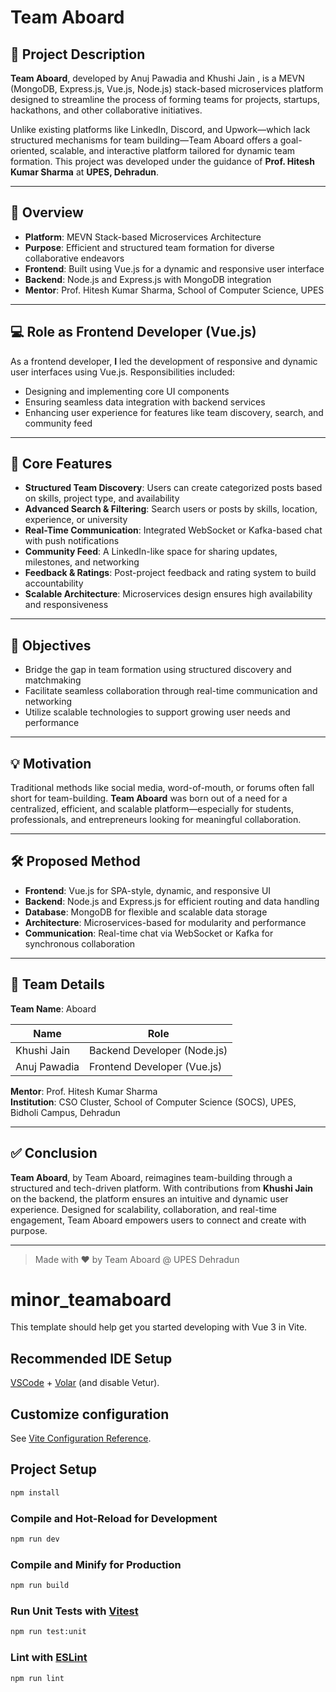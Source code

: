 # Team Aboard

## 🚀 Project Description
**Team Aboard**, developed by Anuj Pawadia and Khushi Jain , is a MEVN (MongoDB, Express.js, Vue.js, Node.js) stack-based microservices platform designed to streamline the process of forming teams for projects, startups, hackathons, and other collaborative initiatives.

Unlike existing platforms like LinkedIn, Discord, and Upwork—which lack structured mechanisms for team building—Team Aboard offers a goal-oriented, scalable, and interactive platform tailored for dynamic team formation. This project was developed under the guidance of **Prof. Hitesh Kumar Sharma** at **UPES, Dehradun**.

---

## 📌 Overview

- **Platform**: MEVN Stack-based Microservices Architecture  
- **Purpose**: Efficient and structured team formation for diverse collaborative endeavors  
- **Frontend**: Built using Vue.js for a dynamic and responsive user interface  
- **Backend**: Node.js and Express.js with MongoDB integration  
- **Mentor**: Prof. Hitesh Kumar Sharma, School of Computer Science, UPES

---

## 💻 Role as Frontend Developer (Vue.js)
As a frontend developer, **I** led the development of responsive and dynamic user interfaces using Vue.js. Responsibilities included:

- Designing and implementing core UI components
- Ensuring seamless data integration with backend services
- Enhancing user experience for features like team discovery, search, and community feed

---

## 🌟 Core Features

- **Structured Team Discovery**: Users can create categorized posts based on skills, project type, and availability
- **Advanced Search & Filtering**: Search users or posts by skills, location, experience, or university
- **Real-Time Communication**: Integrated WebSocket or Kafka-based chat with push notifications
- **Community Feed**: A LinkedIn-like space for sharing updates, milestones, and networking
- **Feedback & Ratings**: Post-project feedback and rating system to build accountability
- **Scalable Architecture**: Microservices design ensures high availability and responsiveness

---

## 🎯 Objectives

- Bridge the gap in team formation using structured discovery and matchmaking
- Facilitate seamless collaboration through real-time communication and networking
- Utilize scalable technologies to support growing user needs and performance

---

## 💡 Motivation
Traditional methods like social media, word-of-mouth, or forums often fall short for team-building. **Team Aboard** was born out of a need for a centralized, efficient, and scalable platform—especially for students, professionals, and entrepreneurs looking for meaningful collaboration.

---

## 🛠️ Proposed Method

- **Frontend**: Vue.js for SPA-style, dynamic, and responsive UI  
- **Backend**: Node.js and Express.js for efficient routing and data handling  
- **Database**: MongoDB for flexible and scalable data storage  
- **Architecture**: Microservices-based for modularity and performance  
- **Communication**: Real-time chat via WebSocket or Kafka for synchronous collaboration

---

## 👥 Team Details

**Team Name**: Aboard

| Name         |  Role                      |
|--------------|---------------------------|
| Khushi Jain | Backend Developer (Node.js)  |
| Anuj Pawadia   | Frontend Developer (Vue.js) |

**Mentor**: Prof. Hitesh Kumar Sharma  
**Institution**: CSO Cluster, School of Computer Science (SOCS), UPES, Bidholi Campus, Dehradun

---

## ✅ Conclusion
**Team Aboard**, by Team Aboard, reimagines team-building through a structured and tech-driven platform. With contributions from **Khushi Jain** on the backend, the platform ensures an intuitive and dynamic user experience. Designed for scalability, collaboration, and real-time engagement, Team Aboard empowers users to connect and create with purpose.

---

> Made with ❤️ by Team Aboard @ UPES Dehradun



# minor_teamaboard

This template should help get you started developing with Vue 3 in Vite.

## Recommended IDE Setup

[VSCode](https://code.visualstudio.com/) + [Volar](https://marketplace.visualstudio.com/items?itemName=Vue.volar) (and disable Vetur).

## Customize configuration

See [Vite Configuration Reference](https://vite.dev/config/).

## Project Setup

```sh
npm install
```

### Compile and Hot-Reload for Development

```sh
npm run dev
```

### Compile and Minify for Production

```sh
npm run build
```

### Run Unit Tests with [Vitest](https://vitest.dev/)

```sh
npm run test:unit
```

### Lint with [ESLint](https://eslint.org/)

```sh
npm run lint
```
